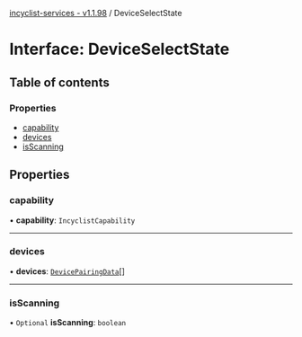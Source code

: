 [incyclist-services - v1.1.98](../README.md) / DeviceSelectState

# Interface: DeviceSelectState

## Table of contents

### Properties

- [capability](DeviceSelectState.md#capability)
- [devices](DeviceSelectState.md#devices)
- [isScanning](DeviceSelectState.md#isscanning)

## Properties

### capability

• **capability**: `IncyclistCapability`

___

### devices

• **devices**: [`DevicePairingData`](DevicePairingData.md)[]

___

### isScanning

• `Optional` **isScanning**: `boolean`
